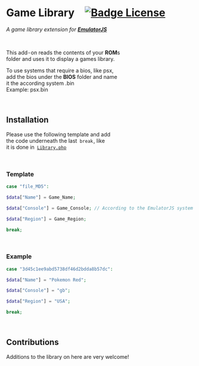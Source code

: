 
# Game Library [![Badge License]][License]

*A game library extension for* ***[EmulatorJS]***

<br>

This add - on reads the contents of your **ROM**s <br>
folder and uses it to display a games library.

To use systems that require a bios, like psx, <br>
add the bios under the **BIOS** folder and name <br>
it the according system .bin <br>
Example: psx.bin <br>

<br>

## Installation

Please use the following template and add <br>
the code underneath the last `break` , like <br>
it is done in [`Library.php`]

<br>

### Template

```php
case "file_MD5":

$data["Name"] = Game_Name;

$data["Console"] = Game_Console; // According to the EmulatorJS system abbreviations

$data["Region"] = Game_Region;

break;
```

<br>

### Example

```php
case "3d45c1ee9abd5738df46d2bdda8b57dc":

$data["Name"] = "Pokemon Red";

$data["Console"] = "gb";

$data["Region"] = "USA";

break;
```

<br>

## Contributions

Additions to the library on here are very welcome!


<!----------------------------------------------------------------------------->

[Badge License]: https://img.shields.io/badge/license-GPL-blue

[EmulatorJS]: https://github.com/ElectronicsArchiver/emulatorjs

[`Library.php`]: Source/Library.php

[License]: #
                
